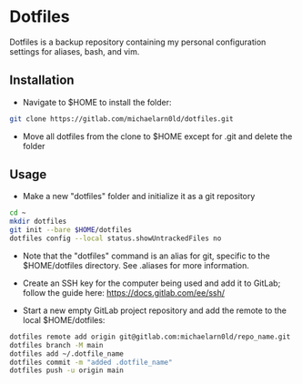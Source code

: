 # Dotfiles

Dotfiles is a backup repository containing my personal configuration settings
for aliases, bash, and vim.

## Installation

- Navigate to $HOME to install the folder:
```bash
git clone https://gitlab.com/michaelarn0ld/dotfiles.git
``` 
- Move all dotfiles from the clone to $HOME except for .git and delete
  the folder

## Usage

- Make a new "dotfiles" folder and initialize it as a git repository
```bash
cd ~
mkdir dotfiles
git init --bare $HOME/dotfiles
dotfiles config --local status.showUntrackedFiles no
```
- Note that the "dotfiles" command is an alias for git, specific to the 
  $HOME/dotfiles directory. See .aliases for more information.

- Create an SSH key for the computer being used and add it to GitLab; follow
  the guide here: https://docs.gitlab.com/ee/ssh/
 
- Start a new empty GitLab project repository and add the remote to the local
 $HOME/dotfiles:
```bash
dotfiles remote add origin git@gitlab.com:michaelarn0ld/repo_name.git
dotfiles branch -M main
dotfiles add ~/.dotfile_name
dotfiles commit -m "added .dotfile_name"
dotfiles push -u origin main 
```
